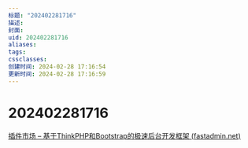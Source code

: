 ```yaml
---
标题: "202402281716"
描述: 
封面: 
uid: 202402281716
aliases: 
tags: 
cssclasses: 
创建时间: 2024-02-28 17:16:54
更新时间: 2024-02-28 17:16:59
---
```


# 202402281716

[插件市场 – 基于ThinkPHP和Bootstrap的极速后台开发框架 (fastadmin.net)](https://www.fastadmin.net/store.html)
